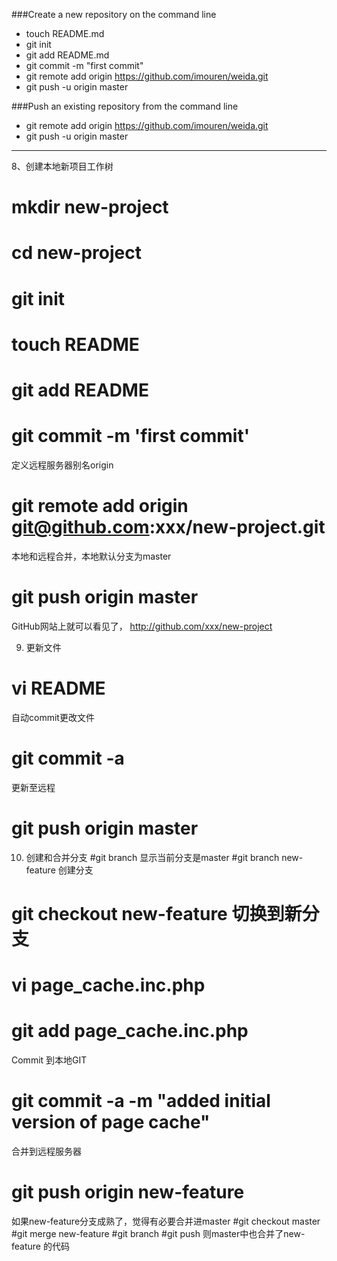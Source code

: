 ###Create a new repository on the command line

* touch README.md
* git init
* git add README.md
* git commit -m "first commit"
* git remote add origin https://github.com/imouren/weida.git
* git push -u origin master

###Push an existing repository from the command line

* git remote add origin https://github.com/imouren/weida.git
* git push -u origin master

----------
8、创建本地新项目工作树
# mkdir new-project
# cd new-project
# git init
# touch README
# git add README
# git commit -m 'first commit'
定义远程服务器别名origin
#  git remote add origin git@github.com:xxx/new-project.git   
本地和远程合并，本地默认分支为master
# git push origin master  

GitHub网站上就可以看见了， http://github.com/xxx/new-project

9. 更新文件
# vi README
自动commit更改文件
# git commit -a     
更新至远程
# git push origin master

10. 创建和合并分支
#git branch 显示当前分支是master
#git branch new-feature  创建分支
# git checkout new-feature 切换到新分支
# vi page_cache.inc.php
# git add page_cache.inc.php
Commit 到本地GIT
# git commit -a -m "added initial version of page cache"
合并到远程服务器
# git push origin new-feature

如果new-feature分支成熟了，觉得有必要合并进master
#git checkout master
#git merge new-feature
#git branch
#git push 
则master中也合并了new-feature 的代码